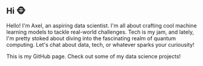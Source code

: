 ## Hi 🐵

Hello! I'm Axel, an aspiring data scientist. I'm all about crafting cool machine learning models to tackle real-world challenges. Tech is my jam, and lately, I'm pretty stoked about diving into the fascinating realm of quantum computing. Let's chat about data, tech, or whatever sparks your curiousity!


This is my GitHub page. Check out some of my data science projects!
